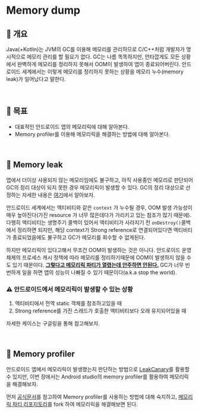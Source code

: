 # Memory dump



## 📌 개요

Java(+Kotlin)는 JVM의 GC를 이용해 메모리를 관리하므로 C/C++처럼 개발자가 명시적으로 메모리 관리를 할 필요가 없다. GC는 나름 똑똑하지만, 안타깝게도 모든 상황에서 완벽하게 메모리를 정리하지 못해서 OOM이 발생하여 앱이 종료되어버린다. 안드로이드 세계에서는 이렇게 메모리를 정리하지 못하는 상황을 메모리 누수(memory leak)가 일어났다고 말한다.

<br>

## 📌 목표

- 대표적인 안드로이드 앱의 메모리릭에 대해 알아본다.
- Memory profiler를 이용해 메모리릭을 해결하는 방법에 대해 알아본다.

<br>

## 📌 Memory leak

앱에서 더이상 사용되지 않는 메모리임에도 불구하고, 아직 사용중인 메모리로 판단되어 GC의 정리 대상이 되지 못한 경우 메모리릭이 발생할 수 있다. GC의 정리 대상으로 선정하는 자세한 내용은 [여기](https://github.com/Knowre-Dev/AndroidDevCurriculum/blob/master/Prerequisites/Jvm/Memory/GarbageCollection/GarbageCollection.md)에서 알아보자.

안드로이드 세계에서는 액티비티와 같은 `context` 가 누수될 경우, OOM 발생 가능성이 매우 높아진다(가진 resource 가 너무 많은데다가 가리키고 있는 참조가 많기 때문에). 다행히 액티비티는 생명주기 콜백이 있어서 액티비티가 사라지기 전 `onDestroy()`콜백에서 정리하면 되지만, 해당 context가 Strong reference로 연결되어있다면 액티비티가 종료되었음에도 불구하고 GC가 메모리를 회수할 수 없게된다.

하지만 메모리릭이 있다고해서 무조건 OOM이 발생하는 것은 아니다. 안드로이드 운영체제의 프로세스 캐시 정책에 따라 메모리를 정리하기때문에 OOM이 발생하지 않을 수도 있기 때문이다. **<u>그렇다고 메모리릭 파티가 열렸는데 안주하면 안된다.</u>** GC가 너무 빈번하게 일을 하면 앱의  성능이 나빠질 수 있기 때문이다(a.k.a stop the world).

### ⚠️ 안드로이드에서 메모리릭이 발생할 수 있는 상황

1. 액티비티에서 전역 static 객체를 참조하고있을 때
2. Strong reference를 가진 스레드가 호출한 액티비티보다 오래 유지되어있을 때

자세한 케이스는 구글링을 통해 참고해보자.

<br>

## 📌 Memory profiler

안드로이드 앱에서 메모리릭이 발생했는지 판단하는 방법으로 [LeakCanary](https://square.github.io/leakcanary/)를 활용할 수 있지만, 이번 장에서는 Android studio의 memory profiler를 활용하여 메모리릭을 해결해보자.

먼저 [공식문서]()를 참고하여 Memory profiler를 사용하는 방법에 대해 숙지하고, [메모리릭 파티 리포지토리](https://github.com/Onedelay/MemoryLeakExample)를 fork 하여 메모리릭을 해결해보면 된다.